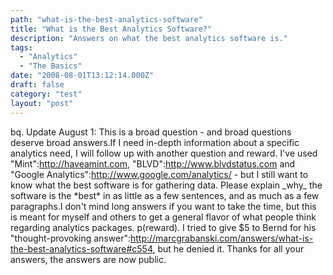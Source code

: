 ```yaml
---
path: "what-is-the-best-analytics-software"
title: "What is the Best Analytics Software?"
description: "Answers on what the best analytics software is."
tags: 
  - "Analytics"
  - "The Basics"
date: "2008-08-01T13:12:14.000Z"
draft: false
category: "test"
layout: "post"
---
```


bq. Update August 1: This is a broad question - and broad questions deserve broad answers.If I need in-depth information about a specific analytics need, I will follow up with another question and reward. I've used "Mint":http://haveamint.com, "BLVD":http://www.blvdstatus.com and "Google Analytics":http://www.google.com/analytics/ - but I still want to know what the best software is for gathering data. Please explain \_why\_ the software is the \*best\* in as little as a few sentences, and as much as a few paragraphs.I don't mind long answers if you want to take the time, but this is meant for myself and others to get a general flavor of what people think regarding analytics packages. p(reward). I tried to give $5 to Bernd for his "thought-provoking answer":http://marcgrabanski.com/answers/what-is-the-best-analytics-software#c554, but he denied it. Thanks for all your answers, the answers are now public.